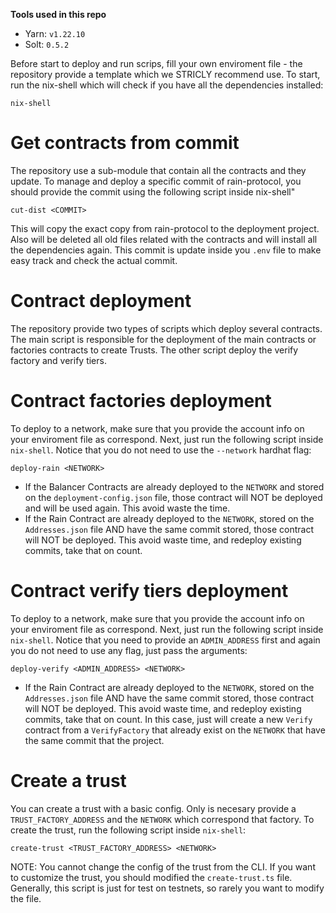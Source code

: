 **Tools used in this repo**

- Yarn: `v1.22.10`
- Solt: `0.5.2`

Before start to deploy and run scrips, fill your own enviroment file - the repository provide a template which we STRICLY recommend use. To start, run the nix-shell which will check if you have all the dependencies installed: 
```shell
nix-shell
```
# Get contracts from commit
The repository use a sub-module that contain all the contracts and they update. To manage and deploy a specific commit of rain-protocol, you should provide the commit using the following script inside nix-shell"
```shell
cut-dist <COMMIT>
```
This will copy the exact copy from rain-protocol to the deployment project. Also will be deleted all old files related with the contracts and will install all the dependencies again. This commit is update inside you `.env` file to make easy track and check the actual commit.

# Contract deployment
The repository provide two types of scripts which deploy several contracts. 
The main script is responsible for the deployment of the main contracts or factories contracts to create Trusts.
The other script deploy the verify factory and verify tiers.

# Contract factories deployment
To deploy to a network, make sure that you provide the account info on your enviroment file as correspond. Next, just run the following script inside `nix-shell`. Notice that you do not need to use the `--network` hardhat flag:
```shell
deploy-rain <NETWORK>
```
 - If the Balancer Contracts are already deployed to the `NETWORK` and stored on the `deployment-config.json` file, those contract will NOT be deployed and will be used again. This avoid waste the time.
 - If the Rain Contract are already deployed to the `NETWORK`, stored on the `Addresses.json` file AND have the same commit stored, those contract will NOT be deployed. This avoid waste time, and redeploy existing commits, take that on count.

# Contract verify tiers deployment
To deploy to a network, make sure that you provide the account info on your enviroment file as correspond. Next, just run the following script inside `nix-shell`. Notice that you need to provide an `ADMIN_ADDRESS` first and again you do not need to use any flag, just pass the arguments:
```shell
deploy-verify <ADMIN_ADDRESS> <NETWORK>
```
 - If the Rain Contract are already deployed to the `NETWORK`, stored on the `Addresses.json` file AND have the same commit stored, those contract will NOT be deployed. This avoid waste time, and redeploy existing commits, take that on count. In this case, just will create a new `Verify` contract from a `VerifyFactory` that already exist on the `NETWORK` that have the same commit that the project.

# Create a trust
You can create a trust with a basic config. Only is necesary provide a `TRUST_FACTORY_ADDRESS` and the `NETWORK` which correspond that factory. To create the trust, run the following script inside `nix-shell`:
```shell
create-trust <TRUST_FACTORY_ADDRESS> <NETWORK>
```
NOTE: You cannot change the config of the trust from the CLI. If you want to customize the trust, you should modified the `create-trust.ts` file. Generally, this script is just for test on testnets, so rarely you want to modify the file.
